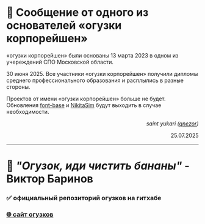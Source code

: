 # 📧 Сообщение от одного из основателей «огузки корпорейшен»
«огузки корпорейшен» были основаны 13 марта 2023 в одном из учереждений СПО Московской области.

30 июня 2025. Все участники «огузки корпорейшен» получили дипломы среднего профессионального образования и расплылись в разные стороны.

Проектов от имени «огузки корпорейшен» больше не будет. Обновления [font-base](https://github.com/oguzki/font-base) и [NikitaSim](https://github.com/oguzki/NikitaSim) будут выходить в случае необходимости.

<p align="right"><i>saint yukari (<a href="https://github.com/qnezor">qnezor</a>)</i></p>
<p align="right">25.07.2025</p>

---

# 🍌 *"Огузок, иди чистить бананы"* - Виктор Баринов
### ✅ официальный репозиторий огузков на гитхабе
### [🌐 сайт огузков](https://oguzki.github.io)
